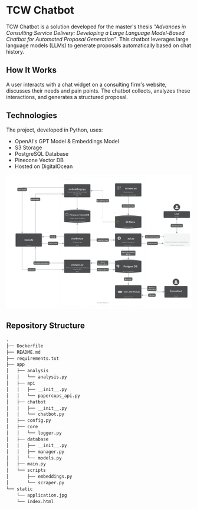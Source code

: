 # TCW Chatbot

TCW Chatbot is a solution developed for the master's thesis *"Advances in Consulting Service Delivery: Developing a Large Language Model-Based Chatbot for Automated Proposal Generation"*. This chatbot leverages large language models (LLMs) to generate proposals automatically based on chat history.

## How It Works
A user interacts with a chat widget on a consulting firm's website, discusses their needs and pain points. The chatbot collects, analyzes these interactions, and generates a structured proposal.

## Technologies
The project, developed in Python, uses:

- OpenAI's GPT Model & Embeddings Model
- S3 Storage
- PostgreSQL Database
- Pinecone Vector DB
- Hosted on DigitalOcean

<img src="static/application_structure_dark.png" alt="drawing" width="1000"/>

## Repository Structure
```markdown
.
├── Dockerfile
├── README.md
├── requirements.txt
├── app
│   ├── analysis
│   │   └── analysis.py
│   ├── api
│   │   ├── __init__.py
│   │   └── papercups_api.py
│   ├── chatbot
│   │   ├── __init__.py
│   │   └── chatbot.py
│   ├── config.py
│   ├── core
│   │   └── logger.py
│   ├── database
│   │   ├── __init__.py
│   │   ├── manager.py
│   │   └── models.py
│   ├── main.py
│   └── scripts
│       ├── embeddings.py
│       └── scraper.py
└── static
    └── application.jpg
    └── index.html
```






